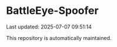 # BattleEye-Spoofer

Last updated: 2025-07-07 09:51:14

This repository is automatically maintained.
